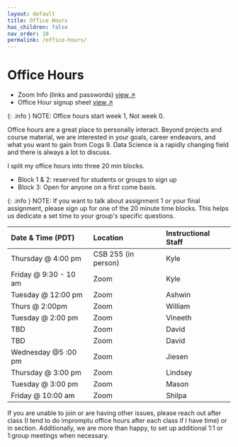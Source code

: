 ```yaml
---
layout: default
title: Office Hours
has_children: false
nav_order: 10
permalink: /office-hours/
---
```

# Office Hours

- Zoom Info (links and passwords) <a href="https://docs.google.com/document/d/1I5w536c7VGTX5EWxvLZfmvtUnMBWB--qPsa48C_ekUA/edit?usp=sharing" target="_blank" rel="noopener">view &#x2197;</a> 
- Office Hour signup sheet <a href="https://docs.google.com/spreadsheets/d/1jtsbQL55JvpUGZjcG13DoCZRYn6nAzpSX5dWE48yVAc/edit?usp=sharing" target="_blank" rel="noopener">view &#x2197;</a> 

{: .info }
NOTE: Office hours start week 1, Not week 0.


Office hours are a great place to personally interact. Beyond projects and course material, we are interested in your goals, career endeavors, and what you want to gain from Cogs 9. Data Science is a rapidly changing field and there is always a lot to discuss. 

I split my office hours into three 20 min blocks.

- Block 1 & 2: reserved for students or groups to sign up
- Block 3: Open for anyone on a first come basis.

{: .info }
NOTE: If you want to talk about assignment 1 or your final assignment, please sign up for one of the 20 minute time blocks. This helps us dedicate a set time to your group's specific questions.


| Date & Time (PDT)      | Location              | Instructional Staff |
|:-----------------------|:----------------------|:------------------- |
| Thursday @ 4:00 pm     | CSB 255 (in person)   | Kyle                |
| Friday @ 9:30 - 10 am  | Zoom                  | Kyle                |
| Tuesday @ 12:00 pm     | Zoom                  | Ashwin              |
| Thurs @ 2:00pm         | Zoom                  | William             |
| Tuesday @ 2:00 pm      | Zoom                  | Vineeth             |
| TBD                    | Zoom                  | David               |
| TBD                    | Zoom                  | David               |
| Wednesday @5 :00 pm    | Zoom                  | Jiesen              |
| Thursday @ 3:00 pm     | Zoom                  | Lindsey             |
| Tuesday @ 3:00 pm      | Zoom                  | Mason               |
| Friday @ 10:00 am      | Zoom                  | Shilpa              |


If you are unable to join or are having other issues, please reach out after class (I tend to do impromptu office hours after each class if I have time) or in section. Additionally, we are more than happy, to set up additional 1:1 or 1:group meetings when necessary.

